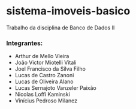 # sistema-imoveis-basico
Trabalho da disciplina de Banco de Dados II

### Integrantes:

- Arthur de Mello Vieira
- João Victor Miotelli Vitali
- Joel Francisco da Silva Filho
- Lucas de Castro Zanoni
- Lucas de Oliveira Alano
- Lucas Sernajoto Vanzeler Paixão
- Nicolas Loffi Kaminski
- Vinícius Pedroso Milanez

